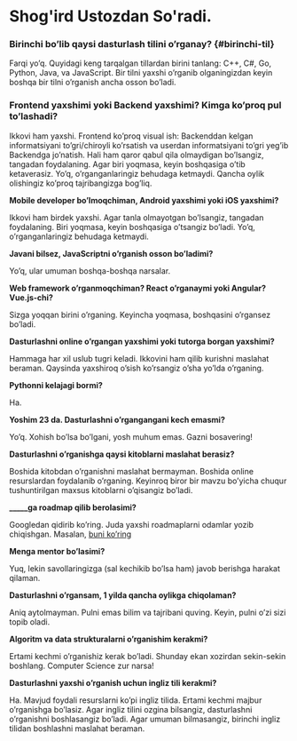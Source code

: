 # Shog'ird Ustozdan So'radi.

### Birinchi bo’lib qaysi dasturlash tilini o’rganay? {#birinchi-til}

Farqi yo’q. Quyidagi keng tarqalgan tillardan birini tanlang: C++, C#, Go, Python, Java, va JavaScript. Bir tilni yaxshi o’rganib olganingizdan keyin boshqa bir tilni o’rganish ancha osson bo’ladi.

### Frontend yaxshimi yoki Backend yaxshimi? Kimga ko’proq pul to’lashadi?

Ikkovi ham yaxshi. Frontend ko’proq visual ish: Backenddan kelgan informatsiyani to’gri/chiroyli ko’rsatish va userdan informatsiyani to’gri yeg’ib Backendga jo’natish. Hali ham qaror qabul qila olmaydigan bo’lsangiz, tangadan foydalaning. Agar biri yoqmasa, keyin boshqasiga o’tib ketaverasiz. Yo’q, o’rganganlaringiz behudaga ketmaydi. Qancha oylik olishingiz ko’proq tajribangizga bog’liq.

**Mobile developer bo’lmoqchiman, Android yaxshimi yoki iOS yaxshimi?**

Ikkovi ham birdek yaxshi. Agar tanla olmayotgan bo’lsangiz, tangadan foydalaning. Biri yoqmasa, keyin boshqasiga o’tsangiz bo’ladi. Yo’q, o’rganganlaringiz behudaga ketmaydi.

**Javani bilsez, JavaScriptni o’rganish osson bo’ladimi?**

Yo’q, ular umuman boshqa-boshqa narsalar.

**Web framework o’rganmoqchiman? React o’rganaymi yoki Angular? Vue.js-chi?**

Sizga yoqqan birini o’rganing. Keyincha yoqmasa, boshqasini o’rgansez bo’ladi.

**Dasturlashni online o’rgangan yaxshimi yoki tutorga borgan yaxshimi?**

Hammaga har xil uslub tugri keladi. Ikkovini ham qilib kurishni maslahat beraman. Qaysinda yaxshiroq o’sish ko’rsangiz o’sha yo’lda o’rganing.

**Pythonni kelajagi bormi?**

Ha.

**Yoshim 23 da. Dasturlashni o’rgangangani kech emasmi?**

Yo’q. Xohish bo’lsa bo’lgani, yosh muhum emas. Gazni bosavering!

**Dasturlashni o’rganishga qaysi kitoblarni maslahat berasiz?**

Boshida kitobdan o’rganishni maslahat bermayman. Boshida online resurslardan foydalanib o’rganing. Keyinroq biror bir mavzu bo’yicha chuqur tushuntirilgan maxsus kitoblarni o’qisangiz bo’ladi.

**_____ga roadmap qilib berolasimi?**

Googledan qidirib ko’ring. Juda yaxshi roadmaplarni odamlar yozib chiqishgan. Masalan, [buni ko’ring](https://github.com/kamranahmedse/developer-roadmap)

**Menga mentor bo’lasimi?**

Yuq, lekin savollaringizga (sal kechikib bo’lsa ham) javob berishga harakat qilaman.

**Dasturlashni o’rgansam, 1 yilda qancha oylikga chiqolaman?**

Aniq aytolmayman. Pulni emas bilim va tajribani quving. Keyin, pulni o’zi sizi topib oladi.

**Algoritm va data strukturalarni o’rganishim kerakmi?**

Ertami kechmi o’rganishiz kerak bo’ladi. Shunday ekan xozirdan sekin-sekin boshlang. Computer Science zur narsa!

**Dasturlashni yaxshi o’rganish uchun ingliz tili kerakmi?**

Ha. Mavjud foydali resurslarni ko’pi ingliz tilida. Ertami kechmi majbur o’rganishga bo’lasiz. Agar ingliz tilini ozgina bilsangiz, dasturlashni o’rganishni boshlasangiz bo’ladi. Agar umuman bilmasangiz, birinchi ingliz tilidan boshlashni maslahat beraman.